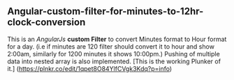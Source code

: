 ## Angular-custom-filter-for-minutes-to-12hr-clock-conversion

This is an *AngularJs* **custom Filter** to convert Minutes format to Hour format for a day.
(i.e if minutes are 120 filter should convert it to hour and show 2:00am, similarly for 1200 minutes it shows 10:00pm.)
Pushing of multiple data into nested array is also implemented.
[This is the working Plunker of it.] (https://plnkr.co/edit/1qpet8O84YlfCVgk3Kdq?p=info)

 

